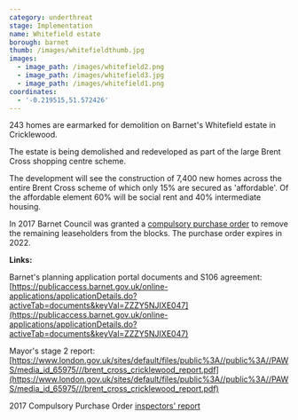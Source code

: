 ```yaml
---
category: underthreat
stage: Implementation 
name: Whitefield estate
borough: barnet
thumb: /images/whitefieldthumb.jpg
images:
  - image_path: /images/whitefield2.png
  - image_path: /images/whitefield3.jpg
  - image_path: /images/whitefield1.png
coordinates:
  - '-0.219515,51.572426'
---
```

243 homes are earmarked for demolition on Barnet's Whitefield estate in Cricklewood. 

The estate is being demolished and redeveloped as part of the large Brent Cross shopping centre scheme.

The development will see the construction of 7,400 new homes across the entire Brent Cross scheme of which only 15% are secured as 'affordable'. Of the affordable element 60% will be social rent and 40% intermediate housing.

In 2017 Barnet Council was granted a [compulsory purchase order](/images/whitefieldcpo.pdf) to remove the remaining leaseholders from the blocks. The purchase order expires in 2022.

__Links:__

Barnet's planning application portal documents and S106 agreement: [https://publicaccess.barnet.gov.uk/online-applications/applicationDetails.do?activeTab=documents&keyVal=ZZZY5NJIXE047](https://publicaccess.barnet.gov.uk/online-applications/applicationDetails.do?activeTab=documents&keyVal=ZZZY5NJIXE047)

Mayor's stage 2 report: [https://www.london.gov.uk/sites/default/files/public%3A//public%3A//PAWS/media_id_65975///brent_cross_cricklewood_report.pdf](https://www.london.gov.uk/sites/default/files/public%3A//public%3A//PAWS/media_id_65975///brent_cross_cricklewood_report.pdf)

2017 Compulsory Purchase Order [inspectors' report](/images/whitefieldcpo.pdf)
